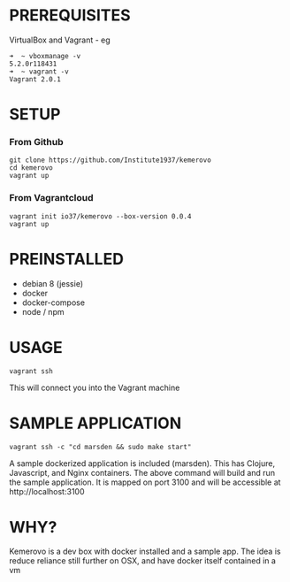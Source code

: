 # PREREQUISITES

VirtualBox and Vagrant - eg

```
➜  ~ vboxmanage -v
5.2.0r118431
➜  ~ vagrant -v
Vagrant 2.0.1
```

# SETUP

### From Github

```
git clone https://github.com/Institute1937/kemerovo
cd kemerovo
vagrant up
```

### From Vagrantcloud

```
vagrant init io37/kemerovo --box-version 0.0.4
vagrant up
```


# PREINSTALLED

 - debian 8 (jessie)
 - docker
 - docker-compose
 - node / npm

# USAGE

```
vagrant ssh
```

This will connect you into the Vagrant machine

# SAMPLE APPLICATION

```
vagrant ssh -c "cd marsden && sudo make start"
```

A sample dockerized application is included (marsden). This has Clojure, Javascript, and Nginx containers. The above command will build and run the sample application. It is mapped on port 3100 and will be accessible at http://localhost:3100


# WHY?

Kemerovo is a dev box with docker installed and a sample app. The idea is reduce reliance still further on OSX, and have docker itself contained in a vm 
